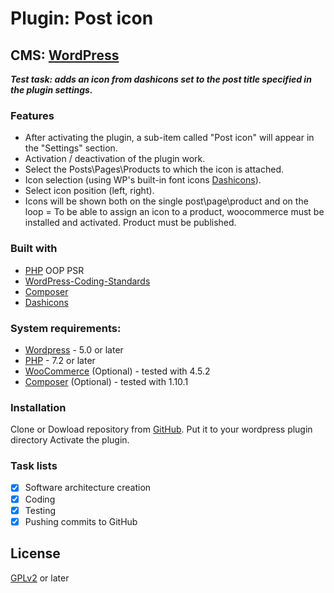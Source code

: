 # Plugin: Post icon

## CMS: [WordPress]

***Test task: adds an icon from dashicons set to the post title specified in the plugin settings.***

### Features
  - After activating the plugin, a sub-item called "Post icon" will appear in the "Settings" section.
  - Activation / deactivation of the plugin work.
  - Select the Posts\Pages\Products  to which the icon is attached.
  - Icon selection (using WP's built-in font icons [Dashicons]).
  - Select icon position (left, right).
  - Icons will be shown both on the single post\page\product and on the loop
  = To be able to assign an icon to a product, woocommerce must be installed and activated. Product must be published.

### Built with

- [PHP] OOP PSR
- [WordPress-Coding-Standards]
- [Composer]
- [Dashicons]

### System requirements:

* [Wordpress] - 5.0 or later
* [PHP] -  7.2 or later
* [WooCommerce] (Optional) - tested with 4.5.2
* [Composer] (Optional) - tested with 1.10.1

### Installation

Clone or Dowload repository from [GitHub].
Put it to your wordpress plugin directory
Activate the plugin.

### Task lists

- [X] Software architecture creation
- [X] Coding
- [X] Testing
- [X] Pushing commits to GitHub

License
----

[GPLv2] or later

[//]: #
   [GitHub]: <https://github.com/SobolevAnatoly/post-title-custom-icon/>
   [PHP]: <https://www.php.net/>
   [WordPress]: <https://wordpress.org/>
   [WooCommerce]: <https://woocommerce.com/>
   [GPLv2]: <https://www.gnu.org/licenses/old-licenses/gpl-2.0.en.html>
   [Composer]: <https://getcomposer.org/>
   [WordPress-Coding-Standards]: <https://github.com/WordPress/WordPress-Coding-Standards>
   [Dashicons]: <https://developer.wordpress.org/resource/dashicons>
